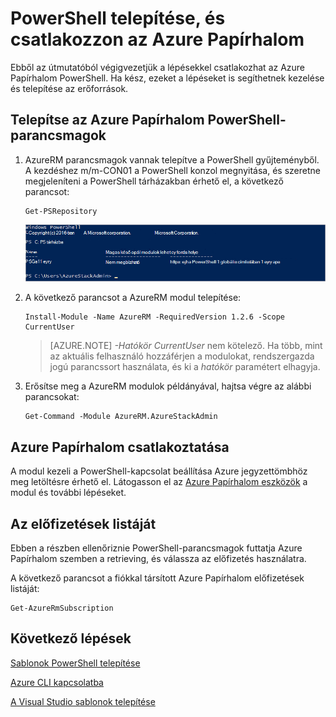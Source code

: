 <properties
    pageTitle="A PowerShell Azure Papírhalom csatlakoztatása |} Microsoft Azure"
    description="Megtudhatja, hogy miként kezelése a PowerShell Azure Papírhalom"
    services="azure-stack"
    documentationCenter=""
    authors="HeathL17"
    manager="byronr"
    editor=""/>

<tags
    ms.service="azure-stack"
    ms.workload="na"
    ms.tgt_pltfrm="na"
    ms.devlang="na"
    ms.topic="article"
    ms.date="10/19/2016"
    ms.author="helaw"/>

# <a name="install-powershell-and-connect-to-azure-stack"></a>PowerShell telepítése, és csatlakozzon az Azure Papírhalom
Ebből az útmutatóból végigvezetjük a lépésekkel csatlakozhat az Azure Papírhalom PowerShell. Ha kész, ezeket a lépéseket is segíthetnek kezelése és telepítése az erőforrások.

## <a name="install-azure-stack-powershell-cmdlets"></a>Telepítse az Azure Papírhalom PowerShell-parancsmagok

1.  AzureRM parancsmagok vannak telepítve a PowerShell gyűjteményből. A kezdéshez m/m-CON01 a PowerShell konzol megnyitása, és szeretne megjeleníteni a PowerShell tárházakban érhető el, a következő parancsot:

        Get-PSRepository

      ![Futó 4Get PSRepository PSGallery szerepel a listában a képernyőkép eredménye](./media/azure-stack-connect-powershell/image1.png)

2.  A következő parancsot a AzureRM modul telepítése:

        Install-Module -Name AzureRM -RequiredVersion 1.2.6 -Scope CurrentUser

    >[AZURE.NOTE] *-Hatókör CurrentUser* nem kötelező. Ha több, mint az aktuális felhasználó hozzáférjen a modulokat, rendszergazda jogú parancssort használata, és ki a *hatókör* paramétert elhagyja.

3.  Erősítse meg a AzureRM modulok példányával, hajtsa végre az alábbi parancsokat:

        Get-Command -Module AzureRM.AzureStackAdmin

## <a name="connect-to-azure-stack"></a>Azure Papírhalom csatlakoztatása
A modul kezeli a PowerShell-kapcsolat beállítása Azure jegyzettömbhöz meg letöltésre érhető el.  Látogasson el az [Azure Papírhalom eszközök](http://aka.ms/ConnectToAzureStackPS) a modul és további lépéseket. 

## <a name="retrieve-a-list-of-subscriptions"></a>Az előfizetések listáját
Ebben a részben ellenőriznie PowerShell-parancsmagok futtatja Azure Papírhalom szemben a retrieving, és válassza az előfizetés használatra.

A következő parancsot a fiókkal társított Azure Papírhalom előfizetések listáját:

    Get-AzureRmSubscription


## <a name="next-steps"></a>Következő lépések
[Sablonok PowerShell telepítése](azure-stack-deploy-template-powershell.md)

[Azure CLI kapcsolatba](azure-stack-connect-cli.md)

[A Visual Studio sablonok telepítése](azure-stack-deploy-template-visual-studio.md)


